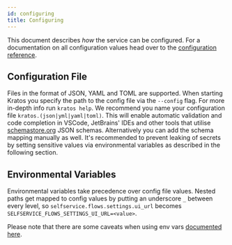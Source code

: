 ```yaml
---
id: configuring
title: Configuring
---
```


This document describes _how_ the service can be configured. For a documentation
on all configuration values head over to the
[configuration reference](reference/configuration.md).

## Configuration File

Files in the format of JSON, YAML and TOML are supported. When starting Kratos
you specify the path to the config file via the `--config` flag. For more
in-depth info run `kratos help`. We recommend you name your configuration file
`kratos.(json|yml|yaml|toml)`. This will enable automatic validation and code
completion in VSCode, JetBrains' IDEs and other tools that utilise
[schemastore.org](https://www.schemastore.org/json/) JSON schemas. Alternatively
you can add the schema mapping manually as well. It's recommended to prevent
leaking of secrets by setting sensitive values via environmental variables as
described in the following section.

## Environmental Variables

Environmental variables take precedence over config file values. Nested paths
get mapped to config values by putting an underscore `_` between every level,
so `selfservice.flows.settings.ui_url` becomes
`SELFSERVICE_FLOWS_SETTINGS_UI_URL=<value>`.

Please note that there are some caveats when using env vars
[documented here](https://www.ory.sh/docs/ecosystem/configuring).

